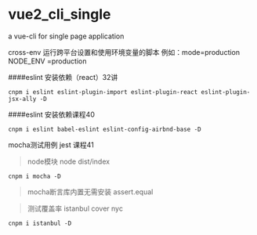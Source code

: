 # vue2_cli_single
a vue-cli for single page application

cross-env 运行跨平台设置和使用环境变量的脚本
例如：mode=production  NODE_ENV =production

####eslint 安装依赖（react）32讲
```npm
cnpm i eslint eslint-plugin-import eslint-plugin-react eslint-plugin-jsx-ally -D
```
####eslint 安装依赖课程40
```npm
cnpm i eslint babel-eslint eslint-config-airbnd-base -D
```
mocha测试用例 jest  课程41
> node模块 node dist/index
```test
cnpm i mocha -D
```
> mocha断言库内置无需安装 assert.equal

> 测试覆盖率 istanbul cover nyc
```mocha
cnpm i istanbul -D
```